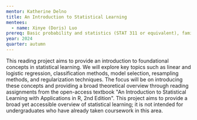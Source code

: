 ```yaml
---
mentor: Katherine Delno
title: An Introduction to Statistical Learning 
mentees:
  - name: Xinye (Doris) Luo
prereq: Basic probability and statistics (STAT 311 or equivalent), familiarity with regression, and some experience with R.
year: 2024
quarter: autumn
---
```


This reading project aims to provide an introduction to foundational concepts in statistical learning. We will explore key topics such as linear and logistic regression, classification methods, model selection, resampling methods, and regularization techniques. The focus will be on introducing these concepts and providing a broad theoretical overview through reading assignments from the open-access textbook "An Introduction to Statistical Learning with Applications in R, 2nd Edition". This project aims to provide a broad yet accessible overview of statistical learning; it is not intended for undergraduates who have already taken coursework in this area. 